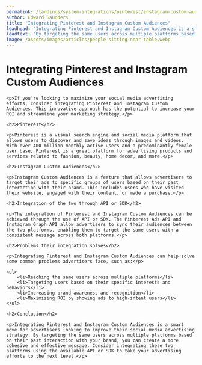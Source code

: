 ```yaml
---
permalink: /landings/system-integrations/pinterest/instagram-custom-audiences
author: Edward Saunders
title: "Integrating Pinterest and Instagram Custom Audiences"
leadhead: "Integrating Pinterest and Instagram Custom Audiences is a smart move for advertisers looking to improve their social media advertising strategy"
leadtext: "By targeting the same users across multiple platforms based on their past interaction with your brand, you can create a more cohesive and effective message. Consider integrating these two platforms using the available API or SDK to take your advertising efforts to the next level."
image: /assets/images/articles/people-sitting-near-table.webp
---
```

<div class="arttext">
	<h1>Integrating Pinterest and Instagram Custom Audiences</h1>

	<p>If you're looking to maximize your social media advertising efforts, consider integrating Pinterest and Instagram Custom Audiences. This innovative approach has the potential to increase your ROI and streamline your marketing strategy.</p>

	<h2>Pinterest</h2>

	<p>Pinterest is a visual search engine and social media platform that allows users to discover and save ideas through images and videos. With over 400 million monthly active users and a predominantly female user base, Pinterest is a great platform for advertising products and services related to fashion, beauty, home decor, and more.</p>

	<h2>Instagram Custom Audiences</h2>

	<p>Instagram Custom Audiences is a feature that allows advertisers to target their ads to specific groups of users based on their past interaction with their brand. This includes users who have visited their website, engaged with their content, or made a purchase.</p>

	<h2>Integration of the two through API or SDK</h2>

	<p>The integration of Pinterest and Instagram Custom Audiences can be achieved through the use of API or SDK. The Pinterest Ads API and Instagram Graph API allow advertisers to sync their audiences between the two platforms, enabling them to target the same users with a consistent message across both platforms.</p>

	<h2>Problems their integration solves</h2>

	<p>Integrating Pinterest and Instagram Custom Audiences can help solve some common problems advertisers face, such as:</p>

	<ul>
		<li>Reaching the same users across multiple platforms</li>
		<li>Targeting users based on their specific interests and behaviors</li>
		<li>Increasing brand awareness and recognition</li>
		<li>Maximizing ROI by showing ads to high-intent users</li>
	</ul>

	<h2>Conclusion</h2>

	<p>Integrating Pinterest and Instagram Custom Audiences is a smart move for advertisers looking to improve their social media advertising strategy. By targeting the same users across multiple platforms based on their past interaction with your brand, you can create a more cohesive and effective message. Consider integrating these two platforms using the available API or SDK to take your advertising efforts to the next level.</p>

</div>